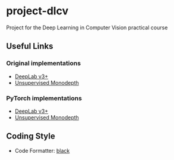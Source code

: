 # project-dlcv
Project for the Deep Learning in Computer Vision practical course

## Useful Links
### Original implementations
- [DeepLab v3+](https://github.com/tensorflow/models/tree/master/research/deeplab)
- [Unsupervised Monodepth](https://github.com/mrharicot/monodepth)
### PyTorch implementations
- [DeepLab v3+](https://github.com/jfzhang95/pytorch-deeplab-xception)
- [Unsupervised Monodepth](https://github.com/ClubAI/MonoDepth-PyTorch)

## Coding Style
- Code Formatter: [black](https://github.com/ambv/black)